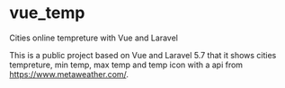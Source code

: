 # vue_temp
Cities online tempreture with Vue and Laravel

This is a public project based on Vue and Laravel 5.7 that it shows cities tempreture, min temp, max temp and temp icon with a api from https://www.metaweather.com/.
